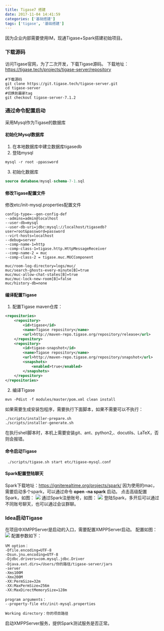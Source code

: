 ```yaml
---
title: Tigase7 搭建
date: 2017-11-04 14:41:59
categories: ['基础搭建']
tags: ['tigase', '基础搭建']
---
```


因为企业内部需要使用IM，现通Tigase+Spark搭建初始项目。

### 下载源码
访问Tigase官网，为了二次开发，下载Tigase源码。
下载地址：https://tigase.tech/projects/tigase-server/repository
```shell
#下载源码
git clone https://git.tigase.tech/tigase-server.git
cd tigase-server
#切换到最新tag
git checkout tigase-server-7.1.2
```

### 通过命令配置启动
采用Mysql作为Tigase的数据库

#### 初始化Mysql数据库
1. 在本地数据库中建立数据库tigasedb
2. 登陆mysql
```shell
mysql -r root -ppassword
```
3. 初始化数据库
```sql
source database/mysql-schema-7-1.sql
```

#### 修改Tigase配置文件
修改etc/init-mysql.properties配置文件
```properties
config-type=--gen-config-def
--admins=admin@localhost
--user-db=mysql
--user-db-uri=jdbc:mysql://localhost/tigasedb?user=root&password=password
--virt-hosts=localhost
--debug=server
--comp-name-1=http
--comp-class-1=tigase.http.HttpMessageReceiver
--comp-name-2 = muc
--comp-class-2 = tigase.muc.MUCComponent

muc/room-log-directory=logs/muc/
muc/search-ghosts-every-minute[B]=true
muc/muc-allow-chat-states[B]=true
muc/muc-lock-new-room[B]=false
muc/history-db=none
```
#### 编译配置Tigase
1. 配置Tigase maven仓库：
```XML
<repositories>
    <repository>
        <id>tigase</id>
        <name>Tigase repository</name>
        <url>http://maven-repo.tigase.org/repository/release</url>
    </repository>
    <repository>
        <id>tigase-snapshot</id>
        <name>Tigase repository</name>
        <url>http://maven-repo.tigase.org/repository/snapshot</url>
        <snapshots>
            <enabled>true</enabled>
        </snapshots>
    </repository>
</repositories>
```
2. 编译Tigase
```shell
mvn -Pdist -f modules/master/pom.xml clean install
```
如果需要生成安装包程序，需要执行下面脚本，如果不需要可以不执行：
```shell
./scripts/installer-prepare.sh
./scripts/installer-generate.sh
```
在执行shell脚本时，本机上需要安装git、ant、python2,、docutils、LaTeX，否则会报错。

#### 命令启动Tigase
```shell
 ./scripts/tigase.sh start etc/tigase-mysql.conf
```

#### Spark配置登陆聊天
Spark下载地址：https://igniterealtime.org/projects/spark/
因为使用的mac，需要启动多个spark，可以通过命令 **open -na spark** 启动。
点击高级配置Spark，如图：
![](http://otxnth5wx.bkt.clouddn.com/20171104屏幕快照2017-11-04下午3.04.00.png)
通过Spark注册账号，如图：
![](http://otxnth5wx.bkt.clouddn.com/20171104屏幕快照2017-11-04下午3.04.49.png)
登陆Spark，多开后可以通过不同账号聊天，也可以通过会议群聊。


### Idea启动Tigase
在项目中XMPPServer是启动的入口，需要配置XMPPServer启动。
配置如图：
![](http://otxnth5wx.bkt.clouddn.com/20171104QQ20171104-152648@2x.png)
配置参数如下：
```
VM option：
-Dfile.encoding=UTF-8
-Dsun.jnu.encoding=UTF-8
-Djdbc.drivers=com.mysql.jdbc.Driver
-Djava.ext.dirs=/Users/你的路径/tigase-server/jars
-server
-Xms100M
-Xmx200M
-XX:PermSize=32m
-XX:MaxPermSize=256m
-XX:MaxDirectMemorySize=128m

program arguments：
--property-file etc/init-mysql.properties

Working directory：你的项目路径
```
启动XMPPServer服务，提供Spark测试服务是否正常。
